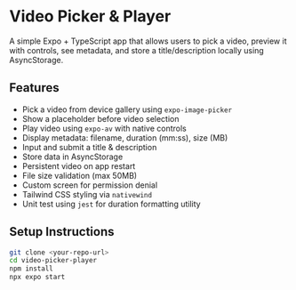 # Video Picker & Player

A simple Expo + TypeScript app that allows users to pick a video, preview it with controls, see metadata, and store a title/description locally using AsyncStorage.

## Features

- Pick a video from device gallery using `expo-image-picker`
- Show a placeholder before video selection
- Play video using `expo-av` with native controls
- Display metadata: filename, duration (mm:ss), size (MB)
- Input and submit a title & description
- Store data in AsyncStorage
- Persistent video on app restart
- File size validation (max 50MB)
- Custom screen for permission denial
- Tailwind CSS styling via `nativewind`
- Unit test using `jest` for duration formatting utility

## Setup Instructions

```bash
git clone <your-repo-url>
cd video-picker-player
npm install
npx expo start
```
